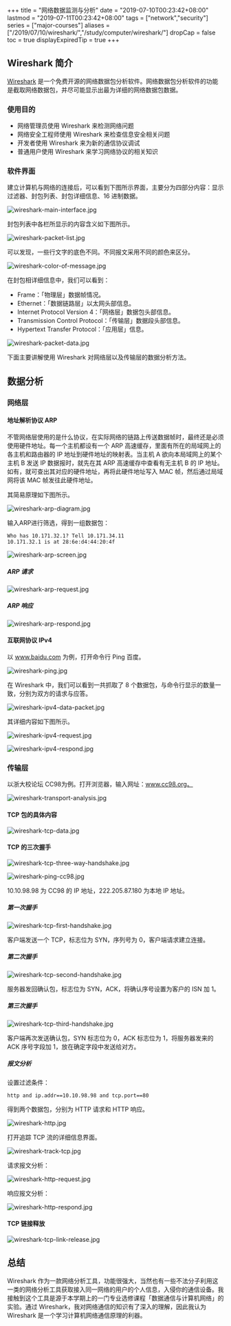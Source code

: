 +++
title = "网络数据监测与分析"
date = "2019-07-10T00:23:42+08:00"
lastmod = "2019-07-11T00:23:42+08:00"
tags = ["network","security"]
series = ["major-courses"]
aliases = ["/2019/07/10/wireshark/","/study/computer/wireshark/"]
dropCap = false
toc = true
displayExpiredTip = true
+++

## Wireshark 简介

[Wireshark](https://www.wireshark.org/) 是一个免费开源的网络数据包分析软件。网络数据包分析软件的功能是截取网络数据包，并尽可能显示出最为详细的网络数据包数据。

### 使用目的

+ 网络管理员使用 Wireshark 来检测网络问题
+ 网络安全工程师使用 Wireshark 来检查信息安全相关问题
+ 开发者使用 Wireshark 来为新的通信协议调试
+ 普通用户使用 Wireshark 来学习网络协议的相关知识

### 软件界面

建立计算机与网络的连接后，可以看到下图所示界面，主要分为四部分内容：显示过滤器、封包列表、封包详细信息、16 进制数据。

![wireshark-main-interface.jpg](/images/wireshark-main-interface.jpg "Wireshark 主界面")

封包列表中各栏所显示的内容含义如下图所示。

![wireshark-packet-list.jpg](/images/wireshark-packet-list.jpg "封包列表")

可以发现，一些行文字的底色不同。不同报文采用不同的颜色来区分。

![wireshark-color-of-message.jpg](/images/wireshark-color-of-message.jpg "报文颜色")

在封包相详细信息中，我们可以看到：

+ Frame：「物理层」数据帧情况。
+ Ethernet：「数据链路层」以太网头部信息。
+ Internet Protocol Version 4：「网络层」数据包头部信息。
+ Transmission Control Protocol：「传输层」数据段头部信息。
+ Hypertext Transfer Protocol：「应用层」信息。

![wireshark-packet-data.jpg](/images/wireshark-packet-data.jpg "封包详细信息")

下面主要讲解使用 Wireshark 对网络层以及传输层的数据分析方法。

## 数据分析

### 网络层

#### 地址解析协议 ARP

不管网络层使用的是什么协议，在实际网络的链路上传送数据帧时，最终还是必须使用硬件地址。每一个主机都设有一个 ARP 高速缓存，里面有所在的局域网上的各主机和路由器的 IP 地址到硬件地址的映射表。当主机 A 欲向本局域网上的某个主机 B 发送 IP 数据报时，就先在其 ARP 高速缓存中查看有无主机 B 的 IP 地址。如有，就可查出其对应的硬件地址，再将此硬件地址写入 MAC 帧，然后通过局域网将该 MAC 帧发往此硬件地址。

其简易原理如下图所示。

![wireshark-arp-diagram.jpg](/images/wireshark-arp-diagram.jpg "ARP 原理示意图")

输入ARP进行筛选，得到一组数据包：

```
Who has 10.171.32.1? Tell 10.171.34.11
10.171.32.1 is at 28:6e:d4:44:20:4f
```

![wireshark-arp-screen.jpg](/images/wireshark-arp-screen.jpg "ARP 筛选")

##### ARP 请求

![wireshark-arp-request.jpg](/images/wireshark-arp-request.jpg "ARP 请求内容")

##### ARP 响应

![wireshark-arp-respond.jpg](/images/wireshark-arp-respond.jpg "ARP 响应内容")

#### 互联网协议 IPv4

以 www.baidu.com 为例，打开命令行 Ping 百度。

![wireshark-ping.jpg](/images/wireshark-ping.jpg "Ping")

在 Wireshark 中，我们可以看到一共抓取了 8 个数据包，与命令行显示的数量一致，分别为双方的请求与应答。

![wireshark-ipv4-data-packet.jpg](/images/wireshark-ipv4-data-packet.jpg "IPv4 数据包")

其详细内容如下图所示。

![wireshark-ipv4-request.jpg](/images/wireshark-ipv4-request.jpg "IPv4 请求")

![wireshark-ipv4-respond.jpg](/images/wireshark-ipv4-respond.jpg "IPv4 应答")

### 传输层

以浙大校论坛 CC98为例。打开浏览器，输入网址：www.cc98.org。

![wireshark-transport-analysis.jpg](/images/wireshark-transport-analysis.jpg "传输层数据分析")

#### TCP 包的具体内容

![wireshark-tcp-data.jpg](/images/wireshark-tcp-data.jpg "TCP 包内容")

#### TCP 的三次握手

![wireshark-tcp-three-way-handshake.jpg](/images/wireshark-tcp-three-way-handshake.jpg "TCP 三次握手")

![wireshark-ping-cc98.jpg](/images/wireshark-ping-cc98.jpg "Ping CC98")

10.10.98.98 为 CC98 的 IP 地址，222.205.87.180 为本地 IP 地址。

##### 第一次握手

![wireshark-tcp-first-handshake.jpg](/images/wireshark-tcp-first-handshake.jpg "第一次握手")

客户端发送一个 TCP，标志位为 SYN，序列号为 0，客户端请求建立连接。

##### 第二次握手

![wireshark-tcp-second-handshake.jpg](/images/wireshark-tcp-second-handshake.jpg "第二次握手")

服务器发回确认包，标志位为 SYN，ACK，将确认序号设置为客户的 ISN 加 1。

##### 第三次握手

![wireshark-tcp-third-handshake.jpg](/images/wireshark-tcp-third-handshake.jpg "第三次握手")

客户端再次发送确认包，SYN 标志位为 0，ACK 标志位为 1，将服务器发来的 ACK 序号字段加 1，放在确定字段中发送给对方。

##### 报文分析

设置过滤条件：

```
http and ip.addr==10.10.98.98 and tcp.port==80
```

得到两个数据包，分别为 HTTP 请求和 HTTP 响应。

![wireshark-http.jpg](/images/wireshark-http.jpg "HTTP 请求与响应")

打开追踪 TCP 流的详细信息界面。

![wireshark-track-tcp.jpg](/images/wireshark-track-tcp.jpg "追踪 TCP 流")

请求报文分析：

![wireshark-http-request.jpg](/images/wireshark-http-request.jpg "请求报文")

响应报文分析：

![wireshark-http-respond.jpg](/images/wireshark-http-respond.jpg "响应报文")

#### TCP 链接释放

![wireshark-tcp-link-release.jpg](/images/wireshark-tcp-link-release.jpg "TCP 链接释放")

## 总结

Wireshark 作为一款网络分析工具，功能很强大，当然也有一些不法分子利用这一类的网络分析工具获取接入同一网络的用户的个人信息，入侵你的通信设备。我接触到这个工具是源于本学期上的一门专业选修课程「数据通信与计算机网络」的实验。通过 Wireshark，我对网络通信的知识有了深入的理解，因此我认为 Wireshark 是一个学习计算机网络通信原理的利器。